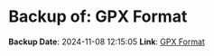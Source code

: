 # Backup of: GPX Format

**Backup Date**: 2024-11-08 12:15:05
**Link**: [GPX Format](https://przemienniki.net/export/przemienniki.gpx)

